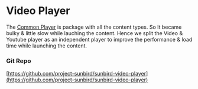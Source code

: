 # Video Player

The [Common Player](common-player.md) is package with all the content types. So It became bulky & little slow while lauching the content. Hence we split the Video & Youtube player as an independent player to improve the performance & load time while launching the content.



### Git Repo

[https://github.com/project-sunbird/sunbird-video-player](https://github.com/project-sunbird/sunbird-video-player)
